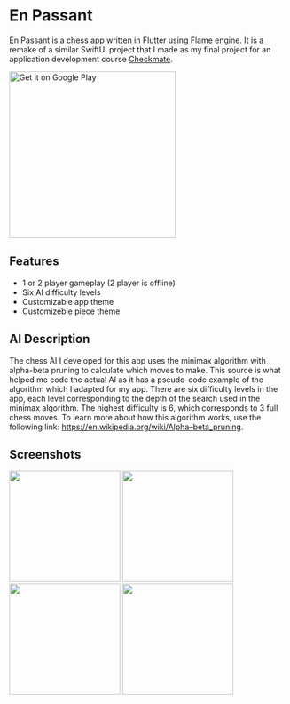 # En Passant

En Passant is a chess app written in Flutter using Flame engine. It is a remake of a similar SwiftUI project that I made as my final project for an application development course [Checkmate](https://github.com/PScottZero/Checkmate).

<a href='https://play.google.com/store/apps/details?id=com.pscottzero.en_passant&pcampaignid=pcampaignidMKT-Other-global-all-co-prtnr-py-PartBadge-Mar2515-1'><img alt='Get it on Google Play' src='https://play.google.com/intl/en_us/badges/static/images/badges/en_badge_web_generic.png' width='300'/></a>

## Features
- 1 or 2 player gameplay (2 player is offline)
- Six AI difficulty levels
- Customizable app theme
- Customizeble piece theme

## AI Description

The chess AI I developed for this app uses the minimax algorithm with alpha-beta pruning to calculate which moves to make. This source is what helped me code the actual AI as it has a pseudo-code example of the algorithm which I adapted for my app. There are six difficulty levels in the app, each level corresponding to the depth of the search used in the minimax algorithm. The highest difficulty is 6, which corresponds to 3 full chess moves. To learn more about how this algorithm works, use the following link: https://en.wikipedia.org/wiki/Alpha–beta_pruning.

## Screenshots

<img width="200" src="https://i.imgur.com/lLkWK2x.png"> <img width="200" src="https://i.imgur.com/ayH4qX3.png"> <img width="200" src="https://i.imgur.com/FrpAHvk.png"> <img width="200" src="https://i.imgur.com/4YXxF6V.png">
